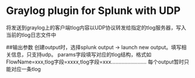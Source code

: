 Graylog plugin for Splunk with UDP
=========================
将发送到graylog上的客户端tlog内容以UDP协议转发给指定的tlog服务器，写入当前的tlog日志文件中

##输出参数
创建output时，选择splunk output -> launch new output。填写相关信息，只支持udp。
params字段填写对应的tlog结构，格式如FlowName=xxx,tlog字段=xxxx,tlog字段=xxx……………………
每个output暂时只能对应一条tlog
